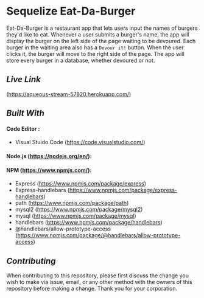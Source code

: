 # Sequelize Eat-Da-Burger
Eat-Da-Burger is a restaurant app that lets users input the names of burgers they'd like to eat.  Whenever a user submits a burger's name, the app will display the burger on the left side of the page waiting to be devoured.  Each burger in the waiting area also has a `Devour it!` button. When the user clicks it, the burger will move to the right side of the page.  The app will store every burger in a database, whether devoured or not.

## *Live Link*
(https://aqueous-stream-57820.herokuapp.com/)

## *Built With*

#### Code Editor : 
- Visual Stuido Code (https://code.visualstudio.com/)

#### Node.js (https://nodejs.org/en/):

#### NPM (https://www.npmjs.com/):
- Express (https://www.npmjs.com/package/express)
- Express-handlebars (https://www.npmjs.com/package/express-handlebars)
- path (https://www.npmjs.com/package/path)
- mysql2 (https://www.npmjs.com/package/mysql2)
- mysql (https://www.npmjs.com/package/mysql)
- handlebars (https://www.npmjs.com/package/handlebars)
- @handlebars/allow-prototype-access (https://www.npmjs.com/package/@handlebars/allow-prototype-access)

## *Contributing* 
When contributing to this repository, please first discuss the change you wish to make via issue, email, or any other method with the owners of this repository before making a change.  Thank you for your corporation.
